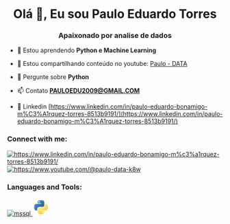 <h1 align="center">Olá 👋, Eu sou Paulo Eduardo Torres</h1>
<h3 align="center">Apaixonado por analise de dados</h3>

- 🌱 Estou aprendendo **Python e Machine Learning**

- 👯 Estou compartilhando conteúdo no youtube: [Paulo - DATA](https://www.youtube.com/@Paulo-DATA-k8w)

- 💬 Pergunte sobre **Python**

- 📫 Contato **PAULOEDU2009@GMAIL.COM**

- 📄 Linkedin [https://www.linkedin.com/in/paulo-eduardo-bonamigo-m%C3%A1rquez-torres-8513b9191/](https://www.linkedin.com/in/paulo-eduardo-bonamigo-m%C3%A1rquez-torres-8513b9191/)

<h3 align="left">Connect with me:</h3>
<p align="left">
<a href="https://linkedin.com/in/https://www.linkedin.com/in/paulo-eduardo-bonamigo-m%c3%a1rquez-torres-8513b9191/" target="blank"><img align="center" src="https://raw.githubusercontent.com/rahuldkjain/github-profile-readme-generator/master/src/images/icons/Social/linked-in-alt.svg" alt="https://www.linkedin.com/in/paulo-eduardo-bonamigo-m%c3%a1rquez-torres-8513b9191/" height="30" width="40" /></a>
<a href="https://www.youtube.com/c/https://www.youtube.com/@paulo-data-k8w" target="blank"><img align="center" src="https://raw.githubusercontent.com/rahuldkjain/github-profile-readme-generator/master/src/images/icons/Social/youtube.svg" alt="https://www.youtube.com/@paulo-data-k8w" height="30" width="40" /></a>
</p>

<h3 align="left">Languages and Tools:</h3>
<p align="left"> <a href="https://www.microsoft.com/en-us/sql-server" target="_blank" rel="noreferrer"> <img src="https://www.svgrepo.com/show/303229/microsoft-sql-server-logo.svg" alt="mssql" width="40" height="40"/> </a> <a href="https://www.python.org" target="_blank" rel="noreferrer"> <img src="https://raw.githubusercontent.com/devicons/devicon/master/icons/python/python-original.svg" alt="python" width="40" height="40"/> </a> </p>
